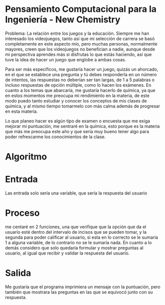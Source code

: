 # Pensamiento Computacional para la Ingeniería - New Chemistry

Problema: La relación entre los juegos y la educación.
Siempre me han interesado los videojuegos, tanto así que mi selección de carrera se basó completamente en este aspecto mío, pero muchas personas, normalmente mayores, creen que los videojuegos no benefician a nadie, aunque desde mi perspectiva aprendes más si disfrutas lo que estás haciendo, así que tuve la idea de hacer un juego que englobe a ambas cosas.

Para ser más específicos, me gustaría hacer un juego, quizás un ahorcado, en el que se establece una pregunta y tú debes responderla en un número de intentos, las respuestas no deberían ser tan largas, de 1 a 5 palabras o incluso respuestas de opción múltiple, como lo hacen los exámenes. En cuanto a los temas que abarcaría, me gustaría hacerlo de química, ya que en estos momentos me preocupa mi rendimiento en la materia, de este modo puedo tanto estudiar y conocer los conceptos de mis clases de química, y al mismo tiempo tomarmelo con más calma además de progresar en esta materia.

Lo que planeo hacer es algún tipo de examen o encuesta que me exiga mejorar mi puntuación, me sentraré en la química, esto porque es la materia que más me preocupa este año y que sería muy bueno tener algo para poder refrescarme los conocimientos de la clase.

# Algoritmo

# Entrada
Las entrada solo sería una variable, que sería la respuesta del usuario

# Proceso
me centaré en 2 funciones, una que verifique que la opción que da el usuario esté dentro del intervalo de incisos que se pueden tomar, y la segunda para poder calificar al usuario, si esta en lo correcto se le sumaría 1 a alguna variable, de lo contrario no se le sumaría nada.
En cuanto a lo demás considero que solo quedaría formular y mostrar preguntas al usuario, al igual que recibir y validar la respuesta del usuario.

# Salida
Me gustaría que el programa imprimiera un mensaje con la puntuación, pero también que mostrara las preguntas en las que se equivocó junto con su respuesta.
